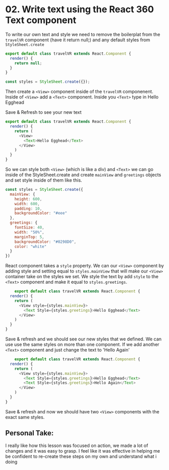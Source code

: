 # 02. Write text using the React 360 Text component

To write our own text and style we need to remove the boilerplat from the ```travelVR``` component (have it return null;) and any default styles from ```StyleSheet.create```


```javascript
export default class travelVR extends React.Component {
  render() {
    return null;
  }
}

const styles = StyleSheet.create({});
```

Then create a ```<View>``` component inside of the ```travelVR``` componenent. Inside of ```<View>``` add a ```<Text>``` component. Inside you ```<Text>``` type in Hello Egghead

Save & Refresh to see your new text

```javascript
export default class travelVR extends React.Component {
  render() {
    return (
      <View>
        <Text>Hello Egghead</Text>
      </View>
    )
  }
}
```

So we can style both ```<View>``` (which is like a div) and ```<Text>``` we can go inside of the StyleSheet.create and create ```mainView``` and ```greetings``` objects and set style inside of them like this.


```javascript
const styles = StyleSheet.create({
  mainView: {
    height: 600,
    width: 600,
    padding: 10,
    backgroundColor: "#eee"
  },
  greetings: {
    fontSize: 40,
    width: "50%",
    marginTop: 5,
    backgroundColor: "#0298D0",
    color: "white"
  }
})
```

React component takes a ```style``` property. We can our ```<View>``` component by adding style and setting equal to ```styles.mainView``` that will make our ```<View>``` container take on the styles we set. We style the text by add ```style``` to the ```<Text>``` component and make it equal to ```styles.greetings```.

```javascript
	export default class travelVR extends React.Component {
  render() {
    return (
      <View style={styles.mainView}>
        <Text Style={styles.greetings}>Hello Egghead</Text>
      </View>
    )
  }
}
```

Save & refresh and we should see our new styles that we defined. We can use use the same styles on more than one component. If we add another ```<Text>``` component and just change the text to 'Hello Again' 

```javascript
	export default class travelVR extends React.Component {
  render() {
    return (
      <View style={styles.mainView}>
        <Text Style={styles.greetings}>Hello Egghead</Text>
        <Text Style={styles.greetings}>Hello Again</Text>
      </View>
    )
  }
}
```


Save & refresh and now we should have two ```<View>``` components with the exact same styles.


## Personal Take:
I really like how this lesson was focused on action, we made a lot of changes and it was easy to grasp. I feel like it was effective in helping me be confident to re-create these steps on my own and understand what i doing